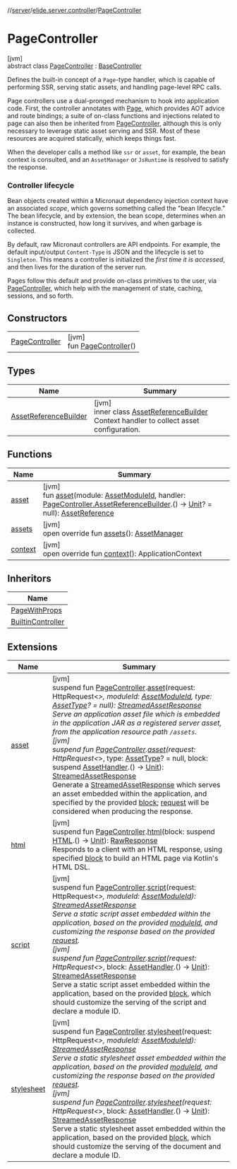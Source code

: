 //[server](../../../index.md)/[elide.server.controller](../index.md)/[PageController](index.md)

# PageController

[jvm]\
abstract class [PageController](index.md) : [BaseController](../-base-controller/index.md)

Defines the built-in concept of a `Page`-type handler, which is capable of performing SSR, serving static assets, and handling page-level RPC calls.

Page controllers use a dual-pronged mechanism to hook into application code. First, the controller annotates with [Page](../../elide.server.annotations/-page/index.md), which provides AOT advice and route bindings; a suite of on-class functions and injections related to page can also then be inherited from [PageController](index.md), although this is only necessary to leverage static asset serving and SSR. Most of these resources are acquired statically, which keeps things fast.

When the developer calls a method like `ssr` or `asset`, for example, the bean context is consulted, and an `AssetManager` or `JsRuntime` is resolved to satisfy the response.

###  Controller lifecycle

Bean objects created within a Micronaut dependency injection context have an associated *scope*, which governs something called the &quot;bean lifecycle.&quot; The bean lifecycle, and by extension, the bean scope, determines when an instance is constructed, how long it survives, and when garbage is collected.

By default, raw Micronaut controllers are API endpoints. For example, the default input/output `Content-Type` is JSON and the lifecycle is set to `Singleton`. This means a controller is initialized the *first time it is accessed*, and then lives for the duration of the server run.

Pages follow this default and provide on-class primitives to the user, via [PageController](index.md), which help with the management of state, caching, sessions, and so forth.

## Constructors

| | |
|---|---|
| [PageController](-page-controller.md) | [jvm]<br>fun [PageController](-page-controller.md)() |

## Types

| Name | Summary |
|---|---|
| [AssetReferenceBuilder](-asset-reference-builder/index.md) | [jvm]<br>inner class [AssetReferenceBuilder](-asset-reference-builder/index.md)<br>Context handler to collect asset configuration. |

## Functions

| Name | Summary |
|---|---|
| [asset](asset.md) | [jvm]<br>fun [asset](asset.md)(module: [AssetModuleId](../../elide.server/index.md#-803173189%2FClasslikes%2F-1343588467), handler: [PageController.AssetReferenceBuilder](-asset-reference-builder/index.md).() -&gt; [Unit](https://kotlinlang.org/api/latest/jvm/stdlib/kotlin/-unit/index.html)? = null): [AssetReference](../../elide.server.assets/-asset-reference/index.md) |
| [assets](assets.md) | [jvm]<br>open override fun [assets](assets.md)(): [AssetManager](../../elide.server.assets/-asset-manager/index.md) |
| [context](context.md) | [jvm]<br>open override fun [context](context.md)(): ApplicationContext |

## Inheritors

| Name |
|---|
| [PageWithProps](../-page-with-props/index.md) |
| [BuiltinController](../../elide.server.controller.builtin/-builtin-controller/index.md) |

## Extensions

| Name | Summary |
|---|---|
| [asset](../../elide.server/asset.md) | [jvm]<br>suspend fun [PageController](index.md).[asset](../../elide.server/asset.md)(request: HttpRequest&lt;*&gt;, moduleId: [AssetModuleId](../../elide.server/index.md#-803173189%2FClasslikes%2F-1343588467), type: [AssetType](../../elide.server.assets/-asset-type/index.md)? = null): [StreamedAssetResponse](../../elide.server/index.md#-491452832%2FClasslikes%2F-1343588467)<br>Serve an application asset file which is embedded in the application JAR as a registered server asset, from the application resource path `/assets`.<br>[jvm]<br>suspend fun [PageController](index.md).[asset](../../elide.server/asset.md)(request: HttpRequest&lt;*&gt;, type: [AssetType](../../elide.server.assets/-asset-type/index.md)? = null, block: suspend [AssetHandler](../../elide.server/-asset-handler/index.md).() -&gt; [Unit](https://kotlinlang.org/api/latest/jvm/stdlib/kotlin/-unit/index.html)): [StreamedAssetResponse](../../elide.server/index.md#-491452832%2FClasslikes%2F-1343588467)<br>Generate a [StreamedAssetResponse](../../elide.server/index.md#-491452832%2FClasslikes%2F-1343588467) which serves an asset embedded within the application, and specified by the provided [block](../../elide.server/asset.md); [request](../../elide.server/asset.md) will be considered when producing the response. |
| [html](../../elide.server/html.md) | [jvm]<br>suspend fun [PageController](index.md).[html](../../elide.server/html.md)(block: suspend [HTML](../../../../../packages/server/kotlinx.html/-h-t-m-l/index.md).() -&gt; [Unit](https://kotlinlang.org/api/latest/jvm/stdlib/kotlin/-unit/index.html)): [RawResponse](../../elide.server/index.md#852884585%2FClasslikes%2F-1343588467)<br>Responds to a client with an HTML response, using specified [block](../../elide.server/html.md) to build an HTML page via Kotlin's HTML DSL. |
| [script](../../elide.server/script.md) | [jvm]<br>suspend fun [PageController](index.md).[script](../../elide.server/script.md)(request: HttpRequest&lt;*&gt;, moduleId: [AssetModuleId](../../elide.server/index.md#-803173189%2FClasslikes%2F-1343588467)): [StreamedAssetResponse](../../elide.server/index.md#-491452832%2FClasslikes%2F-1343588467)<br>Serve a static script asset embedded within the application, based on the provided [moduleId](../../elide.server/script.md), and customizing the response based on the provided [request](../../elide.server/script.md).<br>[jvm]<br>suspend fun [PageController](index.md).[script](../../elide.server/script.md)(request: HttpRequest&lt;*&gt;, block: [AssetHandler](../../elide.server/-asset-handler/index.md).() -&gt; [Unit](https://kotlinlang.org/api/latest/jvm/stdlib/kotlin/-unit/index.html)): [StreamedAssetResponse](../../elide.server/index.md#-491452832%2FClasslikes%2F-1343588467)<br>Serve a static script asset embedded within the application, based on the provided [block](../../elide.server/script.md), which should customize the serving of the script and declare a module ID. |
| [stylesheet](../../elide.server/stylesheet.md) | [jvm]<br>suspend fun [PageController](index.md).[stylesheet](../../elide.server/stylesheet.md)(request: HttpRequest&lt;*&gt;, moduleId: [AssetModuleId](../../elide.server/index.md#-803173189%2FClasslikes%2F-1343588467)): [StreamedAssetResponse](../../elide.server/index.md#-491452832%2FClasslikes%2F-1343588467)<br>Serve a static stylesheet asset embedded within the application, based on the provided [moduleId](../../elide.server/stylesheet.md), and customizing the response based on the provided [request](../../elide.server/stylesheet.md).<br>[jvm]<br>suspend fun [PageController](index.md).[stylesheet](../../elide.server/stylesheet.md)(request: HttpRequest&lt;*&gt;, block: [AssetHandler](../../elide.server/-asset-handler/index.md).() -&gt; [Unit](https://kotlinlang.org/api/latest/jvm/stdlib/kotlin/-unit/index.html)): [StreamedAssetResponse](../../elide.server/index.md#-491452832%2FClasslikes%2F-1343588467)<br>Serve a static stylesheet asset embedded within the application, based on the provided [block](../../elide.server/stylesheet.md), which should customize the serving of the document and declare a module ID. |
